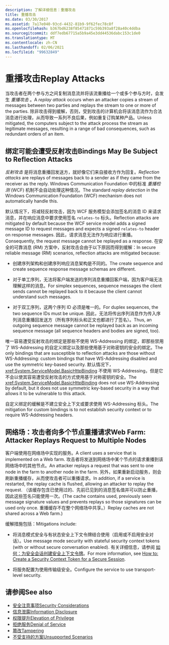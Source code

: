 ```yaml
---
description: 了解详细信息：重播攻击
title: 重播攻击
ms.date: 03/30/2017
ms.assetid: 7a17e040-93cd-4432-81b9-9f62fec78c8f
ms.openlocfilehash: b367bd6238f85471871c59b393a8f28a40c4ddba
ms.sourcegitcommit: ddf7edb67715a5b9a45e3dd44536dabc153c1de0
ms.translationtype: MT
ms.contentlocale: zh-CN
ms.lasthandoff: 02/06/2021
ms.locfileid: "99632849"
---
```

# <a name="replay-attacks"></a><span data-ttu-id="a8b5b-103">重播攻击</span><span class="sxs-lookup"><span data-stu-id="a8b5b-103">Replay Attacks</span></span>

<span data-ttu-id="a8b5b-104">当攻击者在两个参与方之间复制消息流并将该流重播给一个或多个参与方时，会发生 *重播攻击* 。</span><span class="sxs-lookup"><span data-stu-id="a8b5b-104">A *replay attack* occurs when an attacker copies a stream of messages between two parties and replays the stream to one or more of the parties.</span></span> <span data-ttu-id="a8b5b-105">除非攻击得到缓解，否则，受到攻击的计算机会将该消息流作为合法消息进行处理，从而导致一系列不良后果，例如重复订购某种产品。</span><span class="sxs-lookup"><span data-stu-id="a8b5b-105">Unless mitigated, the computers subject to the attack process the stream as legitimate messages, resulting in a range of bad consequences, such as redundant orders of an item.</span></span>  
  
## <a name="bindings-may-be-subject-to-reflection-attacks"></a><span data-ttu-id="a8b5b-106">绑定可能会遭受反射攻击</span><span class="sxs-lookup"><span data-stu-id="a8b5b-106">Bindings May Be Subject to Reflection Attacks</span></span>  

 <span data-ttu-id="a8b5b-107">*反射攻击* 是将消息重播回发送方，就好像它们来自接收方作为回复。</span><span class="sxs-lookup"><span data-stu-id="a8b5b-107">*Reflection attacks* are replays of messages back to a sender as if they came from the receiver as the reply.</span></span> <span data-ttu-id="a8b5b-108">Windows Communication Foundation 中的标准 *重播检测* (WCF) 机制不会自动处理这种情况。</span><span class="sxs-lookup"><span data-stu-id="a8b5b-108">The standard *replay detection* in the Windows Communication Foundation (WCF) mechanism does not automatically handle this.</span></span>  
  
 <span data-ttu-id="a8b5b-109">默认情况下，将减轻反射攻击，因为 WCF 服务模型会添加签名的消息 ID 来请求消息，并在响应消息中要求使用签名 `relates-to` 标头。</span><span class="sxs-lookup"><span data-stu-id="a8b5b-109">Reflection attacks are mitigated by default because the WCF service model adds a signed message ID to request messages and expects a signed `relates-to` header on response messages.</span></span> <span data-ttu-id="a8b5b-110">因此，请求消息无法作为响应进行重播。</span><span class="sxs-lookup"><span data-stu-id="a8b5b-110">Consequently, the request message cannot be replayed as a response.</span></span> <span data-ttu-id="a8b5b-111">在安全的可靠消息 (RM) 方案中，反射攻击会由于以下原因而得到缓解：</span><span class="sxs-lookup"><span data-stu-id="a8b5b-111">In secure reliable message (RM) scenarios, reflection attacks are mitigated because:</span></span>  
  
- <span data-ttu-id="a8b5b-112">创建序列架构和创建序列响应消息架构是不同的。</span><span class="sxs-lookup"><span data-stu-id="a8b5b-112">The create sequence and create sequence response message schemas are different.</span></span>  
  
- <span data-ttu-id="a8b5b-113">对于单工序列，无法将客户端发送的序列消息重播回客户端，因为客户端无法理解这样的消息。</span><span class="sxs-lookup"><span data-stu-id="a8b5b-113">For simplex sequences, sequence messages the client sends cannot be replayed back to it because the client cannot understand such messages.</span></span>  
  
- <span data-ttu-id="a8b5b-114">对于双工序列，这两个序列 ID 必须是唯一的。</span><span class="sxs-lookup"><span data-stu-id="a8b5b-114">For duplex sequences, the two sequence IDs must be unique.</span></span> <span data-ttu-id="a8b5b-115">因此，无法将传出序列消息作为传入序列消息重播回发送方（所有序列标头和正文也都进行了签名）。</span><span class="sxs-lookup"><span data-stu-id="a8b5b-115">Thus, an outgoing sequence message cannot be replayed back as an incoming sequence message (all sequence headers and bodies are signed, too).</span></span>  
  
 <span data-ttu-id="a8b5b-116">唯一容易遭受反射攻击的绑定是那些不使用 WS-Addressing 的绑定，即那些禁用了 WS-Addressing 的自定义绑定以及那些使用基于对称密钥的安全的绑定。</span><span class="sxs-lookup"><span data-stu-id="a8b5b-116">The only bindings that are susceptible to reflection attacks are those without WS-Addressing: custom bindings that have WS-Addressing disabled and use the symmetric key-based security.</span></span> <span data-ttu-id="a8b5b-117">默认情况下，<xref:System.ServiceModel.BasicHttpBinding> 不使用 WS-Addressing，但是它不会以使其容易遭受反射攻击的方式使用基于对称密钥的安全。</span><span class="sxs-lookup"><span data-stu-id="a8b5b-117">The <xref:System.ServiceModel.BasicHttpBinding> does not use WS-Addressing by default, but it does not use symmetric key-based security in a way that allows it to be vulnerable to this attack.</span></span>  
  
 <span data-ttu-id="a8b5b-118">自定义绑定的缓解是不建立安全上下文或要求使用 WS-Addressing 标头。</span><span class="sxs-lookup"><span data-stu-id="a8b5b-118">The mitigation for custom bindings is to not establish security context or to require WS-Addressing headers.</span></span>  
  
## <a name="web-farm-attacker-replays-request-to-multiple-nodes"></a><span data-ttu-id="a8b5b-119">网络场：攻击者向多个节点重播请求</span><span class="sxs-lookup"><span data-stu-id="a8b5b-119">Web Farm: Attacker Replays Request to Multiple Nodes</span></span>  

 <span data-ttu-id="a8b5b-120">客户端使用在网络场中实现的服务。</span><span class="sxs-lookup"><span data-stu-id="a8b5b-120">A client uses a service that is implemented on a Web farm.</span></span> <span data-ttu-id="a8b5b-121">攻击者将发送到网络场中某个节点的请求重播到该网络场中的其他节点。</span><span class="sxs-lookup"><span data-stu-id="a8b5b-121">An attacker replays a request that was sent to one node in the farm to another node in the farm.</span></span> <span data-ttu-id="a8b5b-122">另外，如果重新启动服务，则会刷新重播缓存，从而使攻击者可以重播请求。</span><span class="sxs-lookup"><span data-stu-id="a8b5b-122">In addition, if a service is restarted, the replay cache is flushed, allowing an attacker to replay the request.</span></span> <span data-ttu-id="a8b5b-123">（该缓存包含已使用过的、先前已见到的消息签名值并可以防止重播，因此这些签名只能使用一次。</span><span class="sxs-lookup"><span data-stu-id="a8b5b-123">(The cache contains used, previously seen message signature values and prevents replays so those signatures can be used only once.</span></span> <span data-ttu-id="a8b5b-124">重播缓存不在整个网络场中共享。）</span><span class="sxs-lookup"><span data-stu-id="a8b5b-124">Replay caches are not shared across a Web farm.)</span></span>  
  
 <span data-ttu-id="a8b5b-125">缓解措施包括：</span><span class="sxs-lookup"><span data-stu-id="a8b5b-125">Mitigations include:</span></span>  
  
- <span data-ttu-id="a8b5b-126">将消息模式安全与有状态安全上下文令牌结合使用（启用或不启用安全对话）。</span><span class="sxs-lookup"><span data-stu-id="a8b5b-126">Use message mode security with stateful security context tokens (with or without secure conversation enabled).</span></span> <span data-ttu-id="a8b5b-127">有关详细信息，请参阅 [如何：为安全会话创建安全上下文令牌](how-to-create-a-security-context-token-for-a-secure-session.md)。</span><span class="sxs-lookup"><span data-stu-id="a8b5b-127">For more information, see [How to: Create a Security Context Token for a Secure Session](how-to-create-a-security-context-token-for-a-secure-session.md).</span></span>  
  
- <span data-ttu-id="a8b5b-128">将服务配置为使用传输级安全。</span><span class="sxs-lookup"><span data-stu-id="a8b5b-128">Configure the service to use transport-level security.</span></span>  
  
## <a name="see-also"></a><span data-ttu-id="a8b5b-129">请参阅</span><span class="sxs-lookup"><span data-stu-id="a8b5b-129">See also</span></span>

- [<span data-ttu-id="a8b5b-130">安全注意事项</span><span class="sxs-lookup"><span data-stu-id="a8b5b-130">Security Considerations</span></span>](security-considerations-in-wcf.md)
- [<span data-ttu-id="a8b5b-131">信息泄露</span><span class="sxs-lookup"><span data-stu-id="a8b5b-131">Information Disclosure</span></span>](information-disclosure.md)
- [<span data-ttu-id="a8b5b-132">权限提升</span><span class="sxs-lookup"><span data-stu-id="a8b5b-132">Elevation of Privilege</span></span>](elevation-of-privilege.md)
- [<span data-ttu-id="a8b5b-133">拒绝服务</span><span class="sxs-lookup"><span data-stu-id="a8b5b-133">Denial of Service</span></span>](denial-of-service.md)
- [<span data-ttu-id="a8b5b-134">篡改</span><span class="sxs-lookup"><span data-stu-id="a8b5b-134">Tampering</span></span>](tampering.md)
- [<span data-ttu-id="a8b5b-135">不受支持的方案</span><span class="sxs-lookup"><span data-stu-id="a8b5b-135">Unsupported Scenarios</span></span>](unsupported-scenarios.md)
